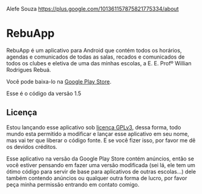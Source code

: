 Alefe Souza https://plus.google.com/101361157875821775334/about

RebuApp
=======

RebuApp é um aplicativo para Android que contém todos os horários, agendas e comunicados de todas as salas, recados e comunicados de todos os clubes e eletiva de uma das minhas escolas, a E. E. Profº Willian Rodrigues Rebuá.

Você pode baixa-lo na [Google Play Store](http://play.google.com/store/apps/details?id=aloogle.rebuapp).

Esse é o código da versão 1.5

Licença
----------

Estou lançando esse aplicativo sob [licença GPLv3](http://choosealicense.com/licenses/gpl-v3/), dessa forma, todo mundo esta permitido a modificar e lançar esse aplicativo em seu nome, mas vai ter que liberar o código fonte. E se você fizer isso, por favor me dê os devidos créditos.

Esse aplicativo na versão da Google Play Store contém anúncios, então se você estiver pensando em fazer uma versão modificada (sei lá, ele tem um ótimo código para servir de base para aplicativos de outras escolas...) dele também contendo anúncios ou qualquer outra forma de lucro, por favor peça minha permissão entrando em contato comigo.
